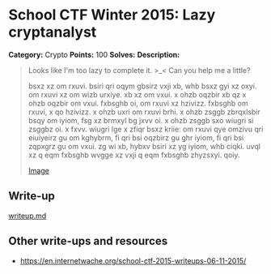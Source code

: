 # School CTF Winter 2015: Lazy cryptanalyst

**Category:** Crypto
**Points:** 100
**Solves:** 
**Description:**

> Looks like I'm too lazy to complete it. >_< Can you help me a little?
> 
> 
> bsxz xz om rxuvi. bsiri qri oqym gbsirz vxji xb, whb bsxz gyi xz oxyi. om rxuvi xz om wizb urxiye. xb xz om vxui. x ohzb oqzbir xb qz x ohzb oqzbir om vxui. fxbsghb oi, om rxuvi xz hzivizz. fxbsghb om rxuvi, x qo hzivizz. x ohzb uxri om rxuvi brhi. x ohzb zsggb zbrqxlsbir bsqy om iyiom, fsg xz brmxyl bg jxvv oi. x ohzb zsggb sxo wiugri si zsggbz oi. x fxvv. wiugri lge x zfiqr bsxz kriie: om rxuvi qye omzivu qri eiuiyeirz gu om kghybrm, fi qri bsi oqzbirz gu ghr iyiom, fi qri bsi zqpxgrz gu om vxui. zg wi xb, hybxv bsiri xz yg iyiom, whb ciqki. uvql xz q eqm fxbsghb wvgge xz vxji q eqm fxbsghb zhyzsxyi. qoiy.
> 
> 
> [Image](./image_0faf3e88f05801b6084363586617de51e128dea2.jpg)


## Write-up

[writeup.md](./writeup.md)

## Other write-ups and resources

* <https://en.internetwache.org/school-ctf-2015-writeups-06-11-2015/>
